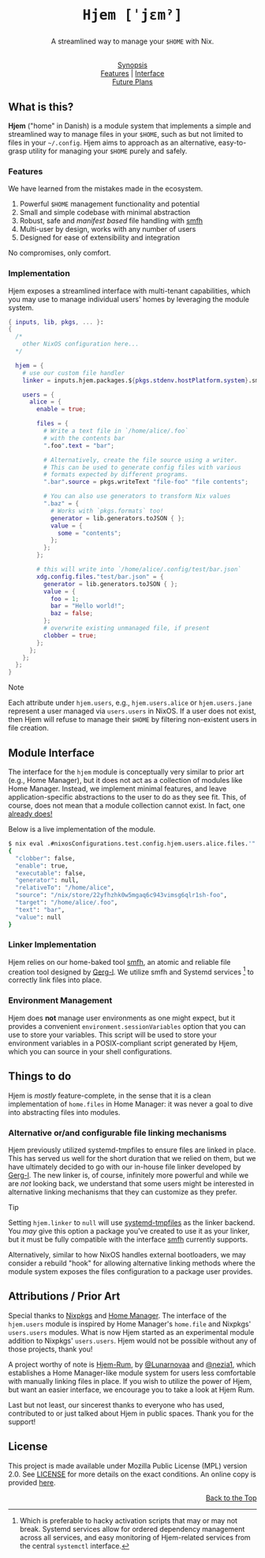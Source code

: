 <!-- markdownlint-disable MD033 MD041 -->

<div id="doc-begin" align="center">
  <h1 id="header">
    <pre>Hjem [ˈjɛmˀ]</pre>
  </h1>
  <p>
    A streamlined way to manage your <code>$HOME</code> with Nix.
  </p>
  <br/>
  <a href="#what-is-this">Synopsis</a><br/>
  <a href="#features">Features</a> | <a href="#module-interface">Interface</a><br/>
  <a href="#things-to-do">Future Plans</a>
  <br/>
</div>

## What is this?

[systemd-tmpfiles]: https://www.freedesktop.org/software/systemd/man/latest/systemd-tmpfiles-setup.service.html
[smfh]: https://github.com/feel-co/smfh

**Hjem** ("home" in Danish) is a module system that implements a simple and
streamlined way to manage files in your `$HOME`, such as but not limited to
files in your `~/.config`. Hjem aims to approach as an alternative,
easy-to-grasp utility for managing your `$HOME` purely and safely.

### Features

We have learned from the mistakes made in the ecosystem.

1. Powerful `$HOME` management functionality and potential
2. Small and simple codebase with minimal abstraction
3. Robust, safe and _manifest based_ file handling with [smfh]
4. Multi-user by design, works with any number of users
5. Designed for ease of extensibility and integration

No compromises, only comfort.

### Implementation

Hjem exposes a streamlined interface with multi-tenant capabilities, which you
may use to manage individual users' homes by leveraging the module system.

```nix
{ inputs, lib, pkgs, ... }:
{
  /*
    other NixOS configuration here...
  */

  hjem = {
    # use our custom file handler
    linker = inputs.hjem.packages.${pkgs.stdenv.hostPlatform.system}.smfh;

    users = {
      alice = {
        enable = true;

        files = {
          # Write a text file in `/home/alice/.foo`
          # with the contents bar
          ".foo".text = "bar";

          # Alternatively, create the file source using a writer.
          # This can be used to generate config files with various
          # formats expected by different programs.
          ".bar".source = pkgs.writeText "file-foo" "file contents";

          # You can also use generators to transform Nix values
          ".baz" = {
            # Works with `pkgs.formats` too!
            generator = lib.generators.toJSON { };
            value = {
              some = "contents";
            };
          };
        };

        # this will write into `/home/alice/.config/test/bar.json`
        xdg.config.files."test/bar.json" = {
          generator = lib.generators.toJSON { };
          value = {
            foo = 1;
            bar = "Hello world!";
            baz = false;
          };
          # overwrite existing unmanaged file, if present
          clobber = true;
        };
      };
    };
  };
}
```

> [!NOTE]
> Each attribute under `hjem.users`, e.g., `hjem.users.alice` or
> `hjem.users.jane` represent a user managed via `users.users` in NixOS. If a
> user does not exist, then Hjem will refuse to manage their `$HOME` by
> filtering non-existent users in file creation.

## Module Interface

[already does!]: https://github.com/snugnug/hjem-rum

The interface for the `hjem` module is conceptually very similar to prior art
(e.g., Home Manager), but it does not act as a collection of modules like Home
Manager. Instead, we implement minimal features, and leave
application-specific abstractions to the user to do as they see fit.
This, of course, does not mean that a module collection cannot exist.
In fact, one [already does!]

Below is a live implementation of the module.

```sh
$ nix eval .#nixosConfigurations.test.config.hjem.users.alice.files.'".foo"' --json | jq
{
  "clobber": false,
  "enable": true,
  "executable": false,
  "generator": null,
  "relativeTo": "/home/alice",
  "source": "/nix/store/22yfhzhk0w5mgaq6c943vimsg6qlr1sh-foo",
  "target": "/home/alice/.foo",
  "text": "bar",
  "value": null
}
```

### Linker Implementation

Hjem relies on our home-baked tool [smfh], an atomic and reliable file creation
tool designed by [Gerg-l]. We utilize smfh and Systemd services [^1] to
correctly link files into place.

[^1]: Which is preferable to hacky activation scripts that may or may not break.
    Systemd services allow for ordered dependency management across all
    services, and easy monitoring of Hjem-related services from the central
    `systemctl` interface.

### Environment Management

Hjem does **not** manage user environments as one might expect, but it provides
a convenient `environment.sessionVariables` option that you can use to store
your variables. This script will be used to store your environment variables in
a POSIX-compliant script generated by Hjem, which you can source in your shell
configurations.

## Things to do

Hjem is _mostly_ feature-complete, in the sense that it is a clean
implementation of `home.files` in Home Manager: it was never a goal to dive into
abstracting files into modules.

### Alternative or/and configurable file linking mechanisms

[Gerg-l]: https://github.com/gerg-l

Hjem previously utilized systemd-tmpfiles to ensure files are linked in place.
This has served us well for the short duration that we relied on them, but we
have ultimately decided to go with our in-house file linker developed by
[Gerg-l]. The new linker is, of course, infinitely more powerful and while we
are _not_ looking back, we understand that some users might be interested in
alternative linking mechanisms that they can customize as they prefer.

> [!TIP]
> Setting `hjem.linker` to `null` will use [systemd-tmpfiles] as the linker
> backend. You _may_ give this option a package you've created to use it as your
> linker, but it must be fully compatible with the interface [smfh] currently
> supports.

Alternatively, similar to how NixOS handles external bootloaders, we may
consider a rebuild "hook" for allowing alternative linking methods where the
module system exposes the files configuration to a package user provides.

## Attributions / Prior Art

[Nixpkgs]: https://github.com/nixOS/nixpkgs
[Home Manager]: https://github.com/nix-community/home-manager
[Hjem-Rum]: https://github.com/snugnug/hjem-rum
[@Lunarnovaa]: https://github.com/lunarnovaa
[@nezia1]: https://github.com/nezia1

Special thanks to [Nixpkgs] and [Home Manager]. The interface of the
`hjem.users` module is inspired by Home Manager's `home.file` and Nixpkgs'
`users.users` modules. What is now Hjem started as an experimental module
addition to Nixpkgs' `users.users`. Hjem would not be possible without any of
those projects, thank you!

A project worthy of note is [Hjem-Rum], by [@Lunarnovaa] and [@nezia1], which
establishes a Home Manager-like module system for users less comfortable with
manually linking files in place. If you wish to utilize the power of Hjem, but
want an easier interface, we encourage you to take a look at Hjem Rum.

Last but not least, our sincerest thanks to everyone who has used, contributed
to or just talked about Hjem in public spaces. Thank you for the support!

## License

This project is made available under Mozilla Public License (MPL) version 2.0.
See [LICENSE](LICENSE) for more details on the exact conditions. An online copy
is provided [here](https://www.mozilla.org/en-US/MPL/2.0/).

<div align="right">
  <a href="#doc-begin">Back to the Top</a>
  <br/>
</div>
